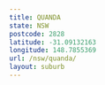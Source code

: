 ```yaml
---
title: QUANDA
state: NSW
postcode: 2828
latitude: -31.09132163
longitude: 148.7855369
url: /nsw/quanda/
layout: suburb
---
```


